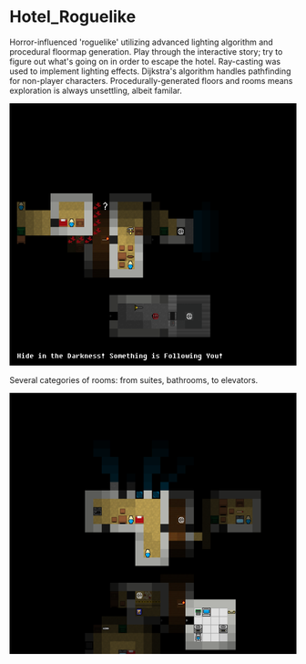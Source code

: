 # Hotel_Roguelike
Horror-influenced 'roguelike' utilizing advanced lighting algorithm and procedural floormap generation. Play through the interactive story; try to figure out what's going on in order to escape the hotel. Ray-casting was used to implement lighting effects. Dijkstra's algorithm handles pathfinding for non-player characters. Procedurally-generated floors and rooms means exploration is always unsettling, albeit familar.

![Alt text](/Screenshots/hotel_roguelike.png?raw=true "Cover")

Several categories of rooms: from suites, bathrooms, to elevators.

![Alt text](/Screenshots/hotel_roguelike_2.png?raw=true "Cover")
